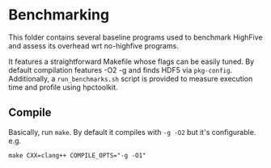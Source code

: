 # Benchmarking

This folder contains several baseline programs used to benchmark HighFive and assess
its overhead wrt no-highfive programs.

It features a straightforward Makefile whose flags can be easily tuned. By default
compilation features -O2 -g and finds HDF5 via `pkg-config`.
Additionally, a `run_benchmarks.sh` script is provided to measure execution time and
profile using hpctoolkit.

## Compile

Basically, run `make`. By default it compiles with `-g -O2` but it's configurable. e.g.

```
make CXX=clang++ COMPILE_OPTS="-g -O1"
```
